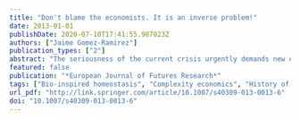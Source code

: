 ```yaml
---
title: "Don't blame the economists. It is an inverse problem!"
date: 2013-01-01
publishDate: 2020-07-10T17:41:55.907023Z
authors: ["Jaime Gomez-Ramirez"]
publication_types: ["2"]
abstract: "The seriousness of the current crisis urgently demands new economic thinking that breaks the austerity vs. deficit spending circle in economic policy. The core tenet of the paper is that the most important problems that natural and social science are facing today are inverse problems, and that a new approach that goes beyond optimization is necessary. The approach presented here is radical in the sense that it identifies the roots in key assumptions in economic theory such as optimal behavior and stability to provide an inverse thinking perspective to economic modeling, of use in economic and financial stability policy. The inverse problem provides a truly multidisciplinary platform where related problems from different disciplines can be studied under a common approach with comparable results."
featured: false
publication: "*European Journal of Futures Research*"
tags: ["Bio-inspired homeostasis", "Complexity economics", "History of Science", "Inverse problem", "Science", "general", "Social Sciences", "general", "Subjective expected utility"]
url_pdf: "http://link.springer.com/article/10.1007/s40309-013-0013-6"
doi: "10.1007/s40309-013-0013-6"
---
```


